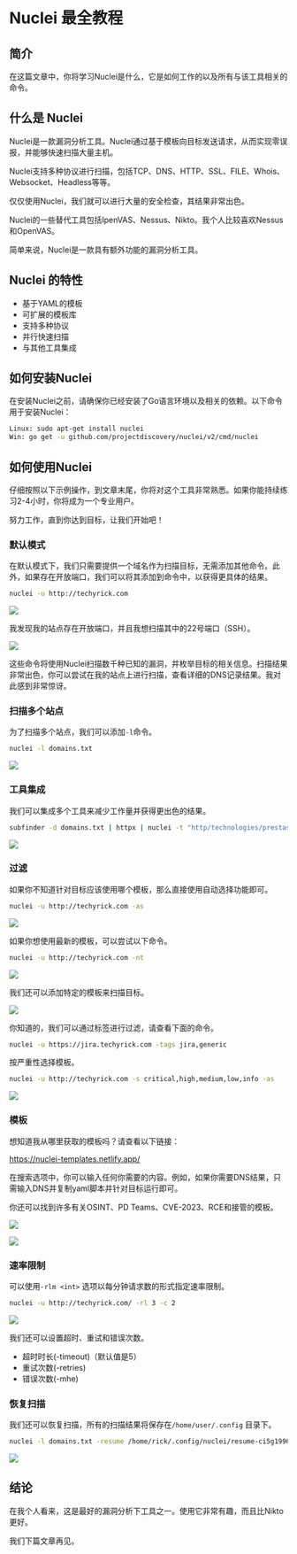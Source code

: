 # Nuclei 最全教程

## 简介

在这篇文章中，你将学习Nuclei是什么，它是如何工作的以及所有与该工具相关的命令。

## 什么是 Nuclei

Nuclei是一款漏洞分析工具。Nuclei通过基于模板向目标发送请求，从而实现零误报，并能够快速扫描大量主机。

Nuclei支持多种协议进行扫描，包括TCP、DNS、HTTP、SSL、FILE、Whois、Websocket、Headless等等。

仅仅使用Nuclei，我们就可以进行大量的安全检查，其结果非常出色。

Nuclei的一些替代工具包括IpenVAS、Nessus、Nikto。我个人比较喜欢Nessus和OpenVAS。

简单来说，Nuclei是一款具有额外功能的漏洞分析工具。

## Nuclei 的特性

- 基于YAML的模板
- 可扩展的模板库
- 支持多种协议
- 并行快速扫描
- 与其他工具集成

## 如何安装Nuclei

在安装Nuclei之前，请确保你已经安装了Go语言环境以及相关的依赖。以下命令用于安装Nuclei：

```bash
Linux: sudo apt-get install nuclei 
Win: go get -u github.com/projectdiscovery/nuclei/v2/cmd/nuclei
```

## 如何使用Nuclei

仔细按照以下示例操作，到文章末尾，你将对这个工具非常熟悉。如果你能持续练习2-4小时，你将成为一个专业用户。

努力工作，直到你达到目标，让我们开始吧！

### 默认模式

在默认模式下，我们只需要提供一个域名作为扫描目标，无需添加其他命令。此外，如果存在开放端口，我们可以将其添加到命令中，以获得更具体的结果。

```bash
nuclei -u http://techyrick.com
```

![](../img/Screenshot-2023-06-15-at-10.46.03-AM-1536x816.webp)

我发现我的站点存在开放端口，并且我想扫描其中的22号端口（SSH）。

![](../img/Screenshot-2023-06-15-at-10.52.04-AM.webp)

这些命令将使用Nuclei扫描数千种已知的漏洞，并枚举目标的相关信息。扫描结果非常出色，你可以尝试在我的站点上进行扫描，查看详细的DNS记录结果。我对此感到非常惊讶。

### 扫描多个站点

为了扫描多个站点，我们可以添加`-l`命令。

```bash
nuclei -l domains.txt
```

![](../img/Screenshot-2023-06-15-at-10.58.41-AM.webp)

### 工具集成

我们可以集成多个工具来减少工作量并获得更出色的结果。

```bash
subfinder -d domains.txt | httpx | nuclei -t "http/technologies/prestashop-detect.yaml"
```

![](../img/Screenshot-2023-06-15-at-4.58.13-PM-1536x795.webp)

### 过滤

如果你不知道针对目标应该使用哪个模板，那么直接使用自动选择功能即可。

```bash
nuclei -u http://techyrick.com -as
```

![](../img/Screenshot-2023-06-15-at-5.02.37-PM-1536x781.webp)

如果你想使用最新的模板，可以尝试以下命令。

```bash
nuclei -u http://techyrick.com -nt
```

![](../img/Screenshot-2023-06-15-at-5.04.33-PM.webp)

我们还可以添加特定的模板来扫描目标。

![](../img/Screenshot-2023-06-15-at-5.18.00-PM-1536x625.webp)

你知道的，我们可以通过标签进行过滤，请查看下面的命令。

```bash
nuclei -u https://jira.techyrick.com -tags jira,generic
```

按严重性选择模板。

```bash
nuclei -u http://techyrick.com -s critical,high,medium,low,info -as
```

![](../img/Screenshot-2023-06-15-at-5.28.34-PM-1536x838.webp)

### 模板

想知道我从哪里获取的模板吗？请查看以下链接：

https://nuclei-templates.netlify.app/

在搜索选项中，你可以输入任何你需要的内容。例如，如果你需要DNS结果，只需输入DNS并复制yaml脚本并针对目标运行即可。

你还可以找到许多有关OSINT、PD Teams、CVE-2023、RCE和接管的模板。

![](../img/Screenshot-2023-06-15-at-5.23.06-PM-1536x1097.webp)

![](../img/Screenshot-2023-06-15-at-5.23.12-PM-1536x695.webp)

### 速率限制

可以使用`-rlm <int>` 选项以每分钟请求数的形式指定速率限制。

```bash
nuclei -u http://techyrick.com/ -rl 3 -c 2
```

![](../img/Screenshot-2023-06-15-at-5.47.33-PM.webp)

我们还可以设置超时、重试和错误次数。

- 超时时长(-timeout)（默认值是5）
- 重试次数(-retries)
- 错误次数(-mhe)

### 恢复扫描

我们还可以恢复扫描，所有的扫描结果将保存在`/home/user/.config` 目录下。

```bash
nuclei -l domains.txt -resume /home/rick/.config/nuclei/resume-ci5g1996u63ag4n7897g.cfg
```

![](../img/Screenshot-2023-06-15-at-5.54.08-PM.webp)

## 结论

在我个人看来，这是最好的漏洞分析下工具之一。使用它非常有趣，而且比Nikto更好。

我们下篇文章再见。